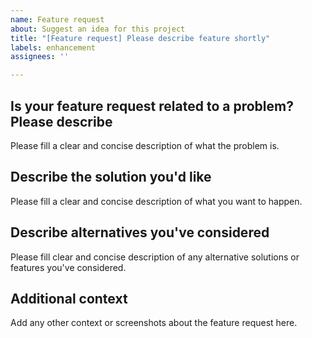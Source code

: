 ```yaml
---
name: Feature request
about: Suggest an idea for this project
title: "[Feature request] Please describe feature shortly"
labels: enhancement
assignees: ''

---
```


## Is your feature request related to a problem? Please describe

Please fill a clear and concise description of what the problem is.

## Describe the solution you'd like

Please fill a clear and concise description of what you want to happen.

## Describe alternatives you've considered

Please fill clear and concise description of any alternative solutions or
features you've considered.

## Additional context

Add any other context or screenshots about the feature request here.
